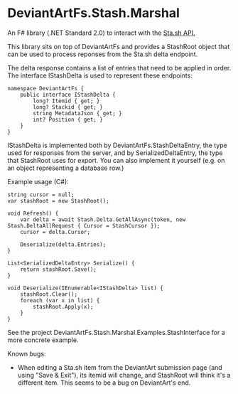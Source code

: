 # DeviantArtFs.Stash.Marshal

An F# library (.NET Standard 2.0) to interact with the [Sta.sh API.](https://www.deviantart.com/developers/http/v1/20160316)

This library sits on top of DeviantArtFs and provides a StashRoot object that can be used to process reponses from the Sta.sh delta endpoint.

The delta response contains a list of entries that need to be applied in order. The interface IStashDelta is used to represent these endpoints:

	namespace DeviantArtFs {
		public interface IStashDelta {
			long? Itemid { get; }
			long? Stackid { get; }
			string MetadataJson { get; }
			int? Position { get; }
		}
	}

IStashDelta is implemented both by DeviantArtFs.StashDeltaEntry, the type used for responses from the server,
and by SerializedDeltaEntry, the type that StashRoot uses for export.
You can also implement it yourself (e.g. on an object representing a database row.)

Example usage (C#):

	string cursor = null;
	var stashRoot = new StashRoot();

	void Refresh() {
		var delta = await Stash.Delta.GetAllAsync(token, new Stash.DeltaAllRequest { Cursor = StashCursor });
		cursor = delta.Cursor;

		Deserialize(delta.Entries);
	}

	List<SerializedDeltaEntry> Serialize() {
		return stashRoot.Save();
	}

	void Deserialize(IEnumerable<IStashDelta> list) {
		stashRoot.Clear();
        foreach (var x in list) {
            stashRoot.Apply(x);
        }
	}

See the project DeviantArtFs.Stash.Marshal.Examples.StashInterface for a more concrete example.

Known bugs:

* When editing a Sta.sh item from the DeviantArt submission page (and using "Save & Exit"), its itemid will change, and StashRoot will think it's a different item. This seems to be a bug on DeviantArt's end.
